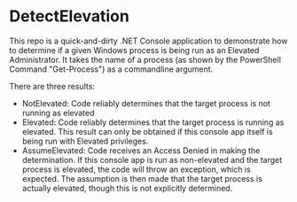 # DetectElevation

This repo is a quick-and-dirty .NET Console application to demonstrate how to determine if a given Windows process is being run as an Elevated Administrator. It takes the name of a process (as shown by the PowerShell Command "Get-Process") as a commandline argument.

There are three results:  

 - NotElevated: Code reliably determines that the target process is not running as elevated
 - Elevated: Code reliably determines that the target process is running as elevated. This result can only be obtained if this console app itself is being run with Elevated privileges. 
 - AssumeElevated: Code receives an Access Denied in making the determination. If this console app is run as non-elevated and the target process is elevated, the code will throw an exception, which is expected. The assumption is then made that the target process is actually elevated, though this is not explicitly determined.